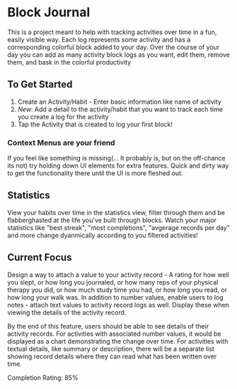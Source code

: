 # Block Journal 

This is a project meant to help with tracking activities over time in a fun, easily visible way. 
Each log represents some activity and has a corresponding colorful block added to your day. Over the course of your day
you can add as many activity block logs as you want, edit them, remove them, and bask in the colorful productivity

## To Get Started
1. Create an Activity/Habit - Enter basic information like name of activity
2. *New*: Add a detail to the activity/habit that you want to track each time you create a log for the activity
3. Tap the Activity that is created to log your first block!


### Context Menus are your friend
If you feel like something is missing(... It probably is, but on the off-chance its not) try holding down UI elements for extra features. Quick and dirty way to get the functionality there until the UI is more fleshed out.

## Statistics
View your habits over time in the statistics view, filter through them and be flabberghasted at the life you've built through blocks. Watch your major statistics like "best streak", "most completions", "avgerage records per day" and more change dyanmically according to you filtered activities!

## Current Focus
Design a way to attach a value to your activity record - A rating for how well you slept, or how long you journaled, or how many reps of your physical therapy you did, or how much study time you had, or how long you read, or how long your walk was. In addition to number values, enable users to log notes - attach text values to activity record logs as well. Display these when viewing the details of the activity record.

By the end of this feature, users should be able to see details of their activity records. For activities with associated number values, it would be displayed as a chart demonstrating the change over time. For activities with textual details, like summary or description, there will be a separate list showing record details where they can read what has been written over time.

Completion Rating: 85%
